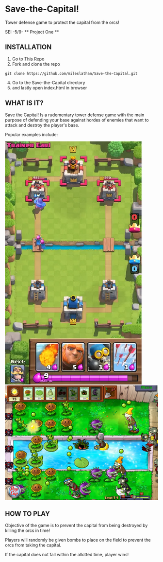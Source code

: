 # Save-the-Capital!
Tower defense game to protect the capital from the orcs!

SEI -5/9- ** Project One **

## INSTALLATION
1. Go to [This Repo](https://github.com/mileslathan/Save-the-Capital)
2. Fork and clone the repo
```text
git clone https://github.com/mileslathan/Save-the-Capital.git
```
4. Go to the Save-the-Capital directory
5. and lastly open index.html in browser


## WHAT IS IT?

Save the Capital! Is a rudementary tower defense game with the main purpose of defending your base against hordes of enemies that want to attack and destroy the player's base.

Popular examples include:

![Clash Royale IMG](/img/clash.png)   ![Plants vs Zombies IMG](/img/pvz.jpg)



## HOW TO PLAY

Objective of the game is to prevent the capital from being destroyed by killing the orcs in time!

Players will randomly be given bombs to place on the field to prevent the orcs from taking the capital.

If the capital does not fall within the allotted time, player wins!
